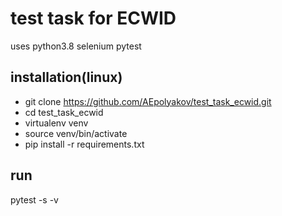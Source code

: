 test task for ECWID
===================
uses python3.8 selenium pytest

installation(linux)
-------------------
* git clone https://github.com/AEpolyakov/test_task_ecwid.git
* cd test_task_ecwid 
* virtualenv venv
* source venv/bin/activate
* pip install -r requirements.txt

run
---
pytest -s -v

